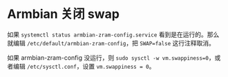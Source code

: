 # Armbian 关闭 swap

如果 `systemctl status armbian-zram-config.service` 看到是在运行的。那么就编辑 `/etc/default/armbian-zram-config`，把 `SWAP=false` 这行注释取消。

如果 armbian-zram-config 没运行，则 `sudo sysctl -w vm.swappiness=0`，或者编辑 `/etc/sysctl.conf`，设置 `vm.swappiness = 0`。
